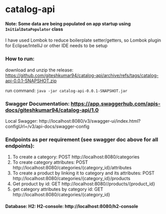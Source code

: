 # catalog-api

#### Note: Some data are being populated on app startup using `InitialDataPopulator` class
I have used Lombok to reduce boilerplate setter/getters, so Lombok plugin for Eclipse/IntelliJ or other IDE needs to be setup

### How to run:
download and unzip the release: https://github.com/giteshkumar94/catalog-api/archive/refs/tags/catalog-api-0.0.1-SNAPSHOT.zip

run command: `java -jar catalog-api-0.0.1-SNAPSHOT.jar`


### Swagger Documentation: https://app.swaggerhub.com/apis-docs/giteshkumar94/catalog-api/1.0
Local Swagger: http://localhost:8080/v3/swagger-ui/index.html?configUrl=/v3/api-docs/swagger-config



### Endpoints as per requirement (see swagger doc above for all endpoints):
1) To create a category:  POST http://localhost:8080/categories
2) To create category attributes: POST http://localhost:8080/categories/{category_id}/attributes
3) To create a product by linking it to category and its attributes: POST http://localhost:8080/categories/{category_id}/products
4) Get product by id: GET http://localhost:8080//products/{product_id}
5) get category attributes by category id: GET http://localhost:8080/categories/{category_id}



#### Database: H2: H2-console: http://localhost:8080/h2-console
